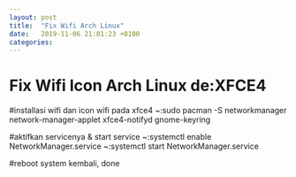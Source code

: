 ```yaml
---
layout: post
title:  "Fix Wifi Arch Linux"
date:   2019-11-06 21:01:23 +0100
categories:
---
```



# Fix Wifi Icon Arch Linux de:XFCE4

#installasi wifi dan icon wifi pada xfce4
~:sudo pacman -S networkmanager network-manager-applet xfce4-notifyd gnome-keyring

#aktifkan servicenya & start service
~:systemctl enable NetworkManager.service
~:systemctl start NetworkManager.service

#reboot system kembali, done
